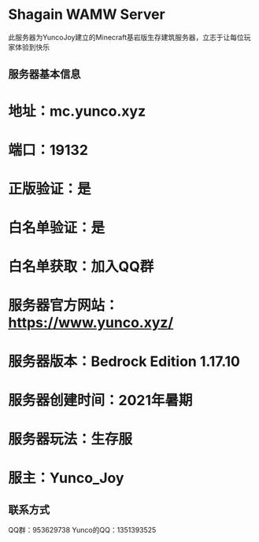 # Shagain WAMW Server
此服务器为YuncoJoy建立的Minecraft基岩版生存建筑服务器，立志于让每位玩家体验到快乐
## 服务器基本信息
# 地址：mc.yunco.xyz
# 端口：19132
# 正版验证：是
# 白名单验证：是
# 白名单获取：加入QQ群
# 服务器官方网站：https://www.yunco.xyz/
# 服务器版本：Bedrock Edition 1.17.10
# 服务器创建时间：2021年暑期
# 服务器玩法：生存服
# 服主：Yunco_Joy
## 联系方式
QQ群：953629738
Yunco的QQ：1351393525
